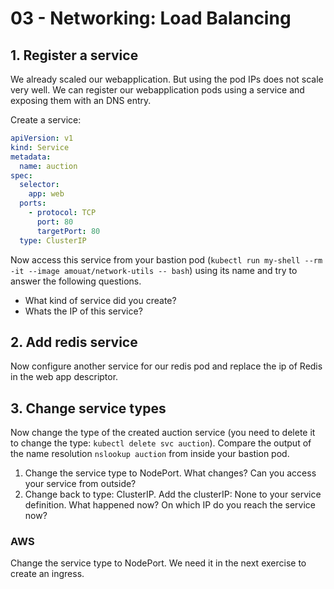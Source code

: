 # 03 - Networking: Load Balancing

## 1. Register a service

We already scaled our webapplication. But using the pod IPs does not scale very well. We can register our webapplication pods using a service and exposing them with an DNS entry.

Create a service:

```yml
apiVersion: v1
kind: Service
metadata:
  name: auction
spec:
  selector:
    app: web
  ports:
    - protocol: TCP
      port: 80
      targetPort: 80
  type: ClusterIP
```

Now access this service from your bastion pod (`kubectl run my-shell --rm -it --image amouat/network-utils -- bash`) using its name and try to answer the following questions.

- What kind of service did you create?
- Whats the IP of this service?

## 2. Add redis service

Now configure another service for our redis pod and replace the ip of Redis in the web app descriptor.

## 3. Change service types

Now change the type of the created auction service (you need to delete it to change the type: `kubectl delete svc auction`). Compare the output of the name resolution `nslookup auction` from inside your bastion pod.

1. Change the service type to NodePort. What changes? Can you access your service from outside?
2. Change back to type: ClusterIP. Add the clusterIP: None to your service definition. What happened now? On which IP do you reach the service now?

### AWS
Change the service type to NodePort. We need it in the next exercise to create an ingress.
